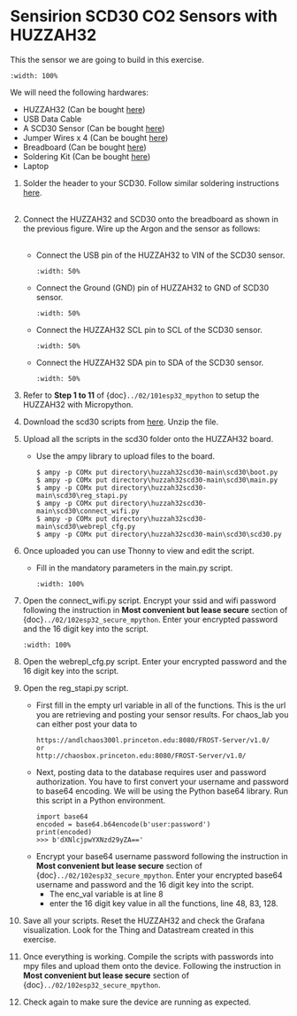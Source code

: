 # Sensirion SCD30 CO2 Sensors with HUZZAH32

This the sensor we are going to build in this exercise.

```{figure} /_static/01task02/scd30_d1.jpg
:width: 100%
```
We will need the following hardwares:
- HUZZAH32 (Can be bought [here](https://www.adafruit.com/product/3591))
- USB Data Cable
- A SCD30 Sensor (Can be bought [here](https://www.digikey.com/en/products/detail/sensirion-ag/SCD30/8445334))
- Jumper Wires x 4 (Can be bought [here](https://www.adafruit.com/product/1956))
- Breadboard (Can be bought [here](https://www.amazon.com/dp/B07DL13RZH/ref=redir_mobile_desktop?_encoding=UTF8&aaxitk=Ha8lI6PHb2sFCtkeyNViLQ&hsa_cr_id=4991273630901&pd_rd_plhdr=t&pd_rd_r=e429b428-9c18-43cc-bdb2-24937613797e&pd_rd_w=SmgRr&pd_rd_wg=zw5Ku&ref_=sbx_be_s_sparkle_mcd_asin_0_img))
- Soldering Kit (Can be bought [here](https://www.amazon.com/Soldering-Iron-Kit-Temperature-Desoldering/dp/B073VDX4B7/ref=sr_1_1_sspa?crid=3TI8MUBYG9QXZ&dchild=1&keywords=soldering+kit&qid=1615313665&s=industrial&sprefix=soldering%2Cindustrial%2C166&sr=1-1-spons&psc=1&smid=A1XLBTH0MIQMMO&spLa=ZW5jcnlwdGVkUXVhbGlmaWVyPUFHUTdTSUtLUkdESUQmZW5jcnlwdGVkSWQ9QTAzODE3MjcyS0REVDQ5U1JLSVk4JmVuY3J5cHRlZEFkSWQ9QTAxMjYzMDYxOTk2N0ZMSjdVUVI2JndpZGdldE5hbWU9c3BfYXRmJmFjdGlvbj1jbGlja1JlZGlyZWN0JmRvTm90TG9nQ2xpY2s9dHJ1ZQ==))
- Laptop

1. Solder the header to your SCD30. Follow similar soldering instructions [here](https://learn.adafruit.com/adafruit-sht31-d-temperature-and-humidity-sensor-breakout/assembly).
</Br><Br/>

2. Connect the HUZZAH32 and SCD30 onto the breadboard as shown in the previous figure. Wire up the Argon and the sensor as follows:
    </Br><Br/>
    - Connect the USB pin of the HUZZAH32 to VIN of the SCD30 sensor.
      ```{figure} /_static/01task02/scd30_d2.jpg
      :width: 50%
      ```

    - Connect the Ground (GND) pin of HUZZAH32 to GND of SCD30 sensor.
      ```{figure} /_static/01task02/scd30_d3.jpg
      :width: 50%
      ```

    - Connect the HUZZAH32 SCL pin to SCL of the SCD30 sensor.
      ```{figure} /_static/01task02/scd30_d4.jpg
      :width: 50%
      ```

    - Connect the HUZZAH32 SDA pin to SDA of the SCD30 sensor.
      ```{figure} /_static/01task02/scd30_d5.jpg
      :width: 50%
      ```
3. Refer to  **Step 1 to 11** of {doc}`../02/101esp32_mpython` to setup the HUZZAH32 with Micropython.

4. Download the scd30 scripts from <a href="https://github.com/chaos-laboratory/huzzah32scd30/archive/refs/heads/main.zip" target="_blank">here</a>. Unzip the file.

5. Upload all the scripts in the scd30 folder onto the HUZZAH32 board.
    - Use the ampy library to upload files to the board.
      ```
      $ ampy -p COMx put directory\huzzah32scd30-main\scd30\boot.py
      $ ampy -p COMx put directory\huzzah32scd30-main\scd30\main.py
      $ ampy -p COMx put directory\huzzah32scd30-main\scd30\reg_stapi.py
      $ ampy -p COMx put directory\huzzah32scd30-main\scd30\connect_wifi.py
      $ ampy -p COMx put directory\huzzah32scd30-main\scd30\webrepl_cfg.py
      $ ampy -p COMx put directory\huzzah32scd30-main\scd30\scd30.py
      ```
6. Once uploaded you can use Thonny to view and edit the script.
    - Fill in the mandatory parameters in the  main.py script.
      ```{figure} /_static/01task02/view.png
      :width: 100%
      ```
7. Open the connect_wifi.py script. Encrypt your ssid and wifi password following the instruction in **Most convenient but lease secure** section of {doc}`../02/102esp32_secure_mpython`. Enter your encrypted password and the 16 digit key into the script.
    ```{figure} /_static/01task02/key.png
    :width: 100%
    ```
8. Open the webrepl_cfg.py script. Enter your encrypted password and the 16 digit key into the script.

9. Open the reg_stapi.py script.
    - First fill in the empty url variable in all of the functions. This is the url you are retrieving and posting your sensor results. For chaos_lab you can either post your data to
      ```
      https://andlchaos300l.princeton.edu:8080/FROST-Server/v1.0/
      or
      http://chaosbox.princeton.edu:8080/FROST-Server/v1.0/
      ```
    - Next, posting data to the database requires user and password authorization. You have to first convert your username and password to base64 encoding. We will be using the Python base64 library. Run this script in a Python environment.
      ```
      import base64
      encoded = base64.b64encode(b'user:password')
      print(encoded)
      >>> b'dXNlcjpwYXNzd29yZA=='
      ```
    -  Encrypt your base64 username password following the instruction in **Most convenient but lease secure** section of {doc}`../02/102esp32_secure_mpython`. Enter your encrypted base64 username and password and the 16 digit key into the script.
        -  The enc_val variable is at line 8
        -  enter the 16 digit key value in all the functions, line 48, 83, 128.

10. Save all your scripts. Reset the HUZZAH32 and check the Grafana visualization. Look for the Thing and Datastream created in this exercise.

11. Once everything is working. Compile the scripts with passwords into mpy files and upload them onto the device. Following the instruction in **Most convenient but lease secure** section of {doc}`../02/102esp32_secure_mpython`.

12. Check again to make sure the device are running as expected.
